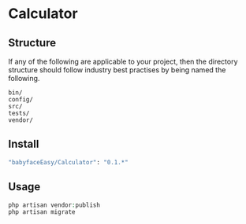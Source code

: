 # Calculator

## Structure

If any of the following are applicable to your project, then the directory structure should follow industry best practises by being named the following.

```
bin/        
config/
src/
tests/
vendor/
```


## Install

``` bash
"babyfaceEasy/Calculator": "0.1.*"
```

## Usage

``` php
php artisan vendor:publish
php artisan migrate
```
